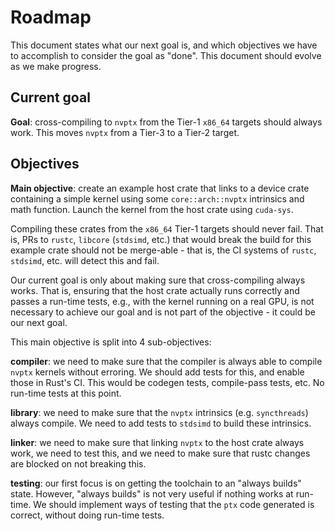 # Roadmap

This document states what our next goal is, and which objectives we have to
accomplish to consider the goal as "done". This document should evolve as we
make progress.

## Current goal

**Goal**: cross-compiling to `nvptx` from the Tier-1 `x86_64` targets should
always work. This moves `nvptx` from a Tier-3 to a Tier-2 target.

## Objectives

**Main objective**: create an example host crate that links to a device crate
containing a simple kernel using some `core::arch::nvptx` intrinsics and math
function. Launch the kernel from the host crate using `cuda-sys`. 

Compiling these crates from the `x86_64` Tier-1 targets should never fail. That
is, PRs to `rustc`, `libcore` (`stdsimd`, etc.) that would break the build for
this example crate should not be merge-able - that is, the CI systems of
`rustc`, `stdsimd`, etc. will detect this and fail.

Our current goal is only about making sure that cross-compiling always works.
That is, ensuring that the host crate actually runs correctly and passes a
run-time tests, e.g., with the kernel running on a real GPU, is not necessary to
achieve our goal and is not part of the objective - it could be our next goal.

This main objective is split into 4 sub-objectives:

**compiler**: we need to make sure that the compiler is always able to compile
`nvptx` kernels without erroring. We should add tests for this, and enable those
in Rust's CI. This would be codegen tests, compile-pass tests, etc. No run-time
tests at this point.

**library**: we need to make sure that the `nvptx` intrinsics (e.g.
`syncthreads`) always compile. We need to add tests to `stdsimd` to build these
intrinsics. 

**linker**: we need to make sure that linking `nvptx` to the host crate always
work, we need to test this, and we need to make sure that rustc changes are
blocked on not breaking this.

**testing**: our first focus is on getting the toolchain to an "always builds"
state. However, "always builds" is not very useful if nothing works at run-time.
We should implement ways of testing that the `ptx` code generated is correct,
without doing run-time tests.
